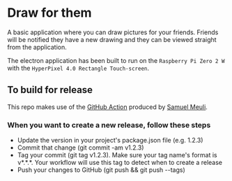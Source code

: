 # Draw for them

A basic application where you can draw pictures for your friends.
Friends will be notified they have a new drawing and they can be viewed straight from the application.

The electron application has been built to run on the `Raspberry Pi Zero 2 W` with the `HyperPixel 4.0 Rectangle Touch-screen`.

## To build for release

This repo makes use of the [GitHub Action](https://github.com/samuelmeuli/action-electron-builder) produced by [Samuel Meuli](https://github.com/samuelmeuli).

### When you want to create a new release, follow these steps

- Update the version in your project's package.json file (e.g. 1.2.3)
- Commit that change (git commit -am v1.2.3)
- Tag your commit (git tag v1.2.3). Make sure your tag name's format is v*.*.\*. Your workflow will use this tag to detect when to create a release
- Push your changes to GitHub (git push && git push --tags)
